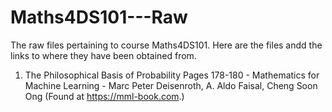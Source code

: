 # Maths4DS101---Raw
The raw files pertaining to course Maths4DS101. Here are the files andd the links to where they have been obtained from.

1. The Philosophical Basis of Probability
  Pages 178-180 - Mathematics for Machine Learning - Marc Peter Deisenroth, A. Aldo Faisal, Cheng Soon Ong (Found at https://mml-book.com.)
  

